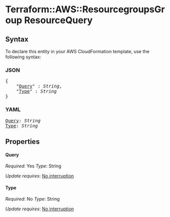 # Terraform::AWS::ResourcegroupsGroup ResourceQuery

## Syntax

To declare this entity in your AWS CloudFormation template, use the following syntax:

### JSON

<pre>
{
    "<a href="#query" title="Query">Query</a>" : <i>String</i>,
    "<a href="#type" title="Type">Type</a>" : <i>String</i>
}
</pre>

### YAML

<pre>
<a href="#query" title="Query">Query</a>: <i>String</i>
<a href="#type" title="Type">Type</a>: <i>String</i>
</pre>

## Properties

#### Query

_Required_: Yes
_Type_: String

_Update requires_: [No interruption](https://docs.aws.amazon.com/AWSCloudFormation/latest/UserGuide/using-cfn-updating-stacks-update-behaviors.html#update-no-interrupt)

#### Type

_Required_: No
_Type_: String

_Update requires_: [No interruption](https://docs.aws.amazon.com/AWSCloudFormation/latest/UserGuide/using-cfn-updating-stacks-update-behaviors.html#update-no-interrupt)

